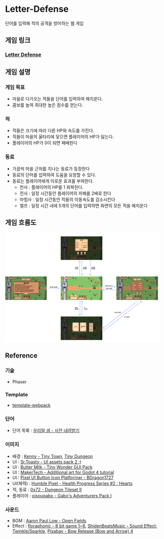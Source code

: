 # Letter-Defense

단어를 입력해 적의 공격을 방어하는 웹 게임

## 게임 링크

### [Letter Defense](https://0backflash0.github.io/Letter-Defense-Game/)

## 게임 설명

### 게임 목표

-   마을로 다가오는 적들을 단어를 입력하여 해치운다.
-   콤보를 높여 최대한 높은 점수를 얻는다.

### 적

-   적들은 크기에 따라 다른 HP와 속도를 가진다.
-   적들이 마을의 울타리에 닿으면 플레이어의 HP가 닳는다.
-   플레이어의 HP가 0이 되면 패배한다

### 동료

-   가끔씩 마을 근처를 지나는 동료가 등장한다
-   동료의 단어를 입력하여 도움을 요청할 수 있다.
-   동료는 플레이어에게 이로운 효과를 부여한다.
    -   천사 : 플레이어의 HP를 1 회복한다.
    -   전사 : 일정 시간동안 플레이어의 피해를 2배로 한다
    -   마법사 : 일정 시간동안 적들의 이동속도를 감소시킨다
    -   엘프 : 일정 시간 내에 5개의 단어를 입력하면 화면의 모든 적을 해치운다

## 게임 흐름도

![game_flow_chart](<./Flow Chart.png>)

## Reference

### 기술

-   Phaser

### Template

-   [template-webpack](https://github.com/phaserjs/template-webpack)

### 단어

-   단어 목록 : [우리말 샘 - 사전 내려받기](https://opendict.korean.go.kr/main)

### 이미지

-   배경 : [Kenny - Tiny Town](https://www.kenney.nl/assets/tiny-town), [Tiny Dungeon](https://www.kenney.nl/assets/tiny-dungeon)
-   UI : [Sr.Toasty - UI assets pack 2 :)]()
-   UI : [Butter Milk - Tiny Wonder GUI Pack](https://butterymilk.itch.io/tiny-wonder-gui-pack)
-   UI : [MakerTech - Additional art for Godot 4 tutorial](https://makertech.itch.io/additional-art-for-godot-4-tutorial)
-   UI : [Pixel UI Button Icon Platformer - BDragon1727](https://bdragon1727.itch.io/pixel-ui-button-icon-platformer)
-   UI(체력) : [Humble Pixel - Health Progress Series #2 : Hearts](https://humblepixel.itch.io/health-progress-series-2-hearts)
-   적, 동료 : [0x72 - Dungeon Tileset II](https://0x72.itch.io/dungeontileset-ii)
-   플레이어 : [oisougabo - Gabo's Adventurers Pack I](https://oisougabo.itch.io/gap-i)

### 사운드

-   BGM : [Aaron Paul Low - Open Fields](https://uppbeat.io/track/aaron-paul-low/open-fields)
-   Effect : [floraphonic - 8 bit game 1~6](https://pixabay.com/users/floraphonic-38928062/), [ShidenBeatsMusic - Sound Effect: Twinkle/Sparkle](https://pixabay.com/sound-effects/sound-effect-twinklesparkle-115095/), [Pixabay - Bow Release (Bow and Arrow) 4](https://pixabay.com/sound-effects/bow-release-bow-and-arrow-4-101936/)
